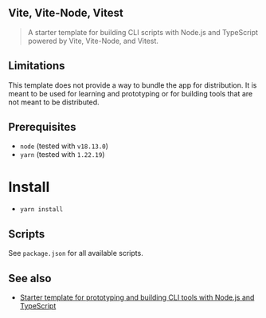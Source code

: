 Vite, Vite-Node, Vitest
----

> A starter template for building CLI scripts with Node.js and TypeScript powered by Vite, Vite-Node, and Vitest.

## Limitations

This template does not provide a way to bundle the app for distribution. It is meant to be used for learning and
prototyping or for building tools that are not meant to be distributed.

## Prerequisites

- `node` (tested with `v18.13.0`)
- `yarn` (tested with `1.22.19`)

# Install

- `yarn install`

## Scripts

See `package.json` for all available scripts.

## See also

- [Starter template for prototyping and building CLI tools with Node.js and TypeScript](https://blog.codeleak.pl/2023/02/starter-template-for-prototyping-and_8.html)
